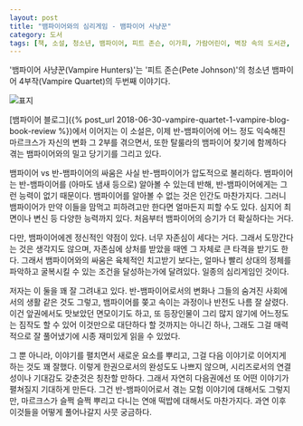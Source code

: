 ```yaml
---
layout: post
title: "뱀파이어와의 심리게임 - 뱀파이어 사냥꾼"
category: 도서
tags: [책, 소설, 청소년, 뱀파이어, 피트 존슨, 이가희, 가람어린이, 벽장 속의 도서관, 서평]
---
```


'뱀파이어 사냥꾼(Vampire Hunters)'는
'피트 존슨(Pete Johnson)'의
청소년 뱀파이어 4부작(Vampire Quartet)의 두번째 이야기다.

![표지](https://lh3.googleusercontent.com/6dtjf4osa-Q8DNk3e2pR-OtFk2PAoUIJA_0fApHgaL2159mczgJIgKwSi0jqBnm86MdRloqolIxcxw=s480)

[뱀파이어 블로그]({% post_url 2018-06-30-vampire-quartet-1-vampire-blog-book-review %})에서 이어지는 이 소설은,
이제 반-뱀파이어에 어느 정도 익숙해진 마르크스가
자신의 변화 그 2부를 겪으면서,
또한 탈룰라의 뱀파이어 찾기에 함께하다 겪는 뱀파이어와의 밀고 당기기를 그리고 있다.

뱀파이어 vs 반-뱀파이어의 싸움은 사실 반-뱀파이어가 압도적으로 불리하다.
뱀파이어는 반-뱀파이어를 (아마도 냄새 등으로) 알아볼 수 있는데 반해,
반-뱀파이어에게는 그런 능력이 없기 때문이다.
뱀파이어를 알아볼 수 없는 것은 인간도 마찬가지다.
그러니 뱀파이어가 만약 이들을 맘먹고 피하려고만 한다면 얼마든지 피할 수도 있다.
심지어 최면이나 변신 등 다양한 능력까지 있다.
처음부터 뱀파이어의 승기가 더 확실하다는 거다.

다만, 뱀파이어에겐 정신적인 약점이 있다.
너무 자존심이 세다는 거다.
그래서 도망간다는 것은 생각지도 않으며,
자존심에 상처를 받았을 때엔 그 자체로 큰 타격을 받기도 한다.
그래서 뱀파이어와의 싸움은 육체적인 치고받기 보다는,
얼마나 빨리 상대의 정체를 파악하고
굴복시킬 수 있는 조건을 달성하는가에 달려있다.
일종의 심리게임인 것이다.

저자는 이 둘을 꽤 잘 그려내고 있다.
반-뱀파이어로서의 변화나 그들의 숨겨진 사회에서의 생활 같은 것도 그렇고,
뱀파이어를 쫒고 속이는 과정이나 반전도 나름 잘 살렸다.
이건 앞권에서도 맛보았던 면모이기도 하고,
또 등장인물이 그리 많지 않기에 어느정도는 짐작도 할 수 있어
이것만으로 대단하다 할 것까지는 아니긴 하나,
그래도 그걸 매력적으로 잘 풀어냈기에 시종 재미있게 읽을 수 있었다.

그 뿐 아니라, 이야기를 펼치면서 새로운 요소를 뿌리고,
그걸 다음 이야기로 이어지게 하는 것도 꽤 잘했다.
이렇게 한권으로서의 완성도도 나쁘지 않으며,
시리즈로서의 연결성이나 기대감도 갖춘것은 칭찬할 만하다.
그래서 자연히 다음권에선 또 어떤 이야기가 펼쳐질지 기대하게 만든다.
그건 반-뱀파이어로서 겪는 모험 이야기에 대해서도 그렇지만,
마르크스가 슬쩍 슬쩍 뿌리고 다니는 연애 떡밥에 대해서도 마찬가지다.
과연 이후 이것들을 어떻게 풀어나갈지 사뭇 궁금하다.
